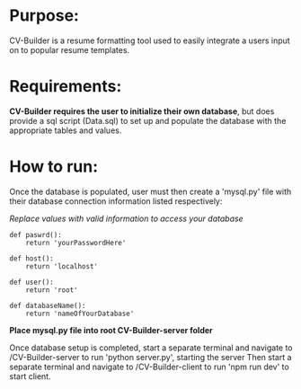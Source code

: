 
# Purpose:
  CV-Builder is a resume formatting tool used to easily integrate a users input on to popular resume templates.

# Requirements:
  **CV-Builder requires the user to initialize their own database**, but does provide a sql script (Data.sql) to set up and populate
  the database with the appropriate tables and values.

# How to run:
  Once the database is populated, user must then create a 'mysql.py' file with their database connection information listed respectively:
  
  *Replace values with valid information to access your database*
  
    def paswrd():
        return 'yourPasswordHere'
    
    def host():
        return 'localhost'
    
    def user():
        return 'root'
    
    def databaseName():
        return 'nameOfYourDatabase'

**Place mysql.py file into root CV-Builder-server folder**

Once database setup is completed, start a separate terminal and navigate to /CV-Builder-server to run 'python server.py', starting the server
Then start a separate terminal and navigate to /CV-Builder-client to run 'npm run dev' to start client.
